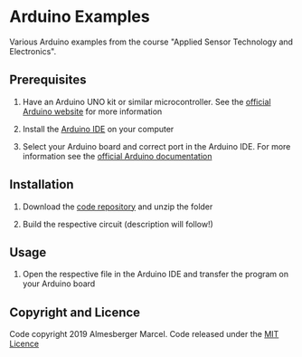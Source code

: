 # Arduino Examples
Various Arduino examples from the course "Applied Sensor Technology and Electronics".

## Prerequisites

1. Have an Arduino UNO kit or similar microcontroller. See the [official Arduino website](https://www.arduino.cc/) for more information

2. Install the [Arduino IDE](https://www.arduino.cc/en/Main/Software) on your computer

3. Select your Arduino board and correct port in the Arduino IDE. For more information see the [official Arduino documentation](https://www.arduino.cc/en/Guide/HomePage)

## Installation

1. Download the [code repository](https://github.com/marcelalmesberger/Arduino-Examples/archive/master.zip) and unzip the folder

2. Build the respective circuit (description will follow!)

## Usage

1. Open the respective file in the Arduino IDE and transfer the program on your Arduino board

## Copyright and Licence

Code copyright 2019 Almesberger Marcel. Code released under the [MIT Licence](https://github.com/marcelalmesberger/Arduino-Examples/blob/master/LICENSE)
